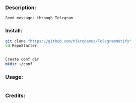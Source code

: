 ### Description:
```
Send messages through Telegram
```

### Install: 
```bash
git clone "https://github.com/n3krodamus/TelegramNotify"
cd RepoStarter


Create conf dir
mkdir ~/conf

```

### Usage:
```bash
```

### Credits:
```
```
